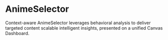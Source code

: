 # AnimeSelector
Context-aware AnimeSelector leverages behavioral analysis to deliver targeted content scalable intelligent insights, presented on a unified Canvas Dashboard.
